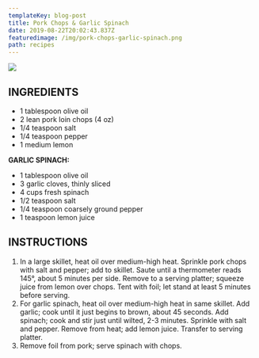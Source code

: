 ```yaml
---
templateKey: blog-post
title: Pork Chops & Garlic Spinach
date: 2019-08-22T20:02:43.837Z
featuredimage: /img/pork-chops-garlic-spinach.png
path: recipes
---
```

![](/img/pork-chops-garlic-spinach.png)

## INGREDIENTS

* 1 tablespoon olive oil
* 2 lean pork loin chops (4 oz)
* 1/4 teaspoon salt
* 1/4 teaspoon pepper
* 1 medium lemon

**GARLIC SPINACH:**

* 1 tablespoon olive oil
* 3 garlic cloves, thinly sliced
* 4 cups fresh spinach
* 1/2 teaspoon salt
* 1/4 teaspoon coarsely ground pepper
* 1 teaspoon lemon juice

## INSTRUCTIONS

1. In a large skillet, heat oil over medium-high heat. Sprinkle pork chops with salt and pepper; add to skillet. Saute until a thermometer reads 145°, about 5 minutes per side. Remove to a serving platter; squeeze juice from lemon over chops. Tent with foil; let stand at least 5 minutes before serving.
2. For garlic spinach, heat oil over medium-high heat in same skillet. Add garlic; cook until it just begins to brown, about 45 seconds. Add spinach; cook and stir just until wilted, 2-3 minutes. Sprinkle with salt and pepper. Remove from heat; add lemon juice. Transfer to serving platter.
3. Remove foil from pork; serve spinach with chops.
